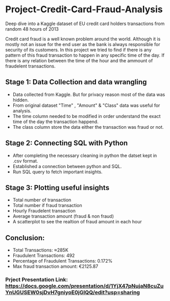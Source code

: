 # Project-Credit-Card-Fraud-Analysis
Deep dive into a Kaggle dataset of EU credit card holders transactions from random 48 hours of 2013

Credit card fraud is a well known problem around the world. Although it is mostly not an issue for the end user as the bank is always responsible for security of its customers. In this project we tried to find if there is any pattern of this fraud transaction to happen in any specific time of the day. If there is any relation between the time of the hour and the ammount of fraudelent transactions.

## Stage 1: Data Collection and data wrangling
- Data collected from Kaggle. But for privacy reason most of the data was hidden.
- From original dataset "Time" , "Amount" & "Class" data was useful for analysis.
- The time column needed to be modified in order understand the exact time of the day the transaction happend.
- The class column store the data either the transaction was fraud or not.

## Stage 2: Connecting SQL with Python 
- After completing the necessary cleaning in python the datset kept in .csv format.
- Established a connection between python and SQL.
- Run SQL query to fetch important insights.

## Stage 3: Plotting useful insights
- Total number of transaction
- Total number if fraud transaction
- Hourly Fraudelent transaction
- Average transaction amount (fraud & non fraud)
- A scatterplot to see the realtion of fraud amount in each hour

## Conclusion:
- Total Transactions: ≈285K 
- Fraudulent Transactions: 492
- Percentage of Fraudulent Transactions: 0.172%
- Max fraud transaction amount: €2125.87

### Prject Presentation Link: https://docs.google.com/presentation/d/1YjX47pNujaN8cuZuYnUGUSEW0sjDvH7gniyoE0jGIQQ/edit?usp=sharing
 
